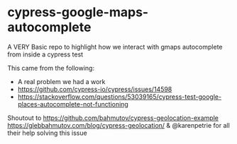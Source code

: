 # cypress-google-maps-autocomplete
A VERY Basic repo to highlight how we interact with gmaps autocomplete from inside a cypress test 


This came from the following: 

* A real problem we had a work
* https://github.com/cypress-io/cypress/issues/14598
* https://stackoverflow.com/questions/53039165/cypress-test-google-places-autocomplete-not-functioning

Shoutout to https://github.com/bahmutov/cypress-geolocation-example https://glebbahmutov.com/blog/cypress-geolocation/ & @karenpetrie for all their help solving this issue
